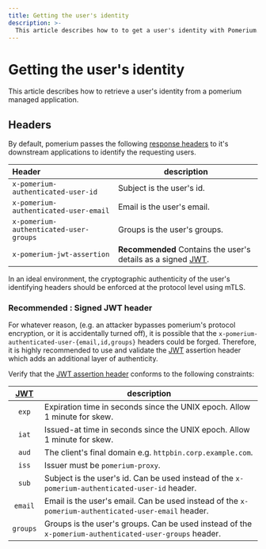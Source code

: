 ```yaml
---
title: Getting the user's identity
description: >-
  This article describes how to to get a user's identity with Pomerium.
---
```


# Getting the user's identity

This article describes how to retrieve a user's identity from a pomerium managed application.

## Headers

By default, pomerium passes the following [response headers] to it's downstream applications to identify the requesting users.

| Header                                 | description                                                    |
| :------------------------------------- | -------------------------------------------------------------- |
| `x-pomerium-authenticated-user-id`     | Subject is the user's id.                                      |
| `x-pomerium-authenticated-user-email`  | Email is the user's email.                                     |
| `x-pomerium-authenticated-user-groups` | Groups is the user's groups.                                   |
| `x-pomerium-jwt-assertion`             | **Recommended** Contains the user's details as a signed [JWT]. |

In an ideal environment, the cryptographic authenticity of the user's identifying headers should be enforced at the protocol level using mTLS.

### Recommended : Signed JWT header

For whatever reason, (e.g. an attacker bypasses pomerium's protocol encryption, or it is accidentally turned off), it is possible that the `x-pomerium-authenticated-user-{email,id,groups}` headers could be forged. Therefore, it is highly recommended to use and validate the [JWT] assertion header which adds an additional layer of authenticity.

Verify that the [JWT assertion header](./signed-headers.md) conforms to the following constraints:

|  [JWT]   | description                                                                                            |
| :------: | ------------------------------------------------------------------------------------------------------ |
|  `exp`   | Expiration time in seconds since the UNIX epoch. Allow 1 minute for skew.                              |
|  `iat`   | Issued-at time in seconds since the UNIX epoch. Allow 1 minute for skew.                               |
|  `aud`   | The client's final domain e.g. `httpbin.corp.example.com`.                                             |
|  `iss`   | Issuer must be `pomerium-proxy`.                                                                       |
|  `sub`   | Subject is the user's id. Can be used instead of the `x-pomerium-authenticated-user-id` header.        |
| `email`  | Email is the user's email. Can be used instead of the `x-pomerium-authenticated-user-email` header.    |
| `groups` | Groups is the user's groups. Can be used instead of the `x-pomerium-authenticated-user-groups` header. |

[jwt]: https://jwt.io
[response headers]: https://developer.mozilla.org/en-US/docs/Glossary/Response_header
